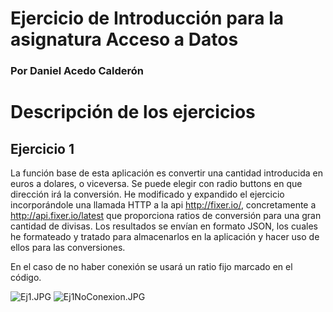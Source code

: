 # Ejercicio de Introducción para la asignatura Acceso a Datos #
### Por Daniel Acedo Calderón ###

# Descripción de los ejercicios #

## Ejercicio 1 ##

La función base de esta aplicación es convertir una cantidad introducida en euros a dolares, o viceversa. Se puede elegir con radio buttons en que dirección irá la conversión.
He modificado y expandido el ejercicio incorporándole una llamada HTTP a la api http://fixer.io/, concretamente a http://api.fixer.io/latest que proporciona ratios de conversión para una gran cantidad de divisas. Los resultados se envían en formato JSON, los cuales he formateado y tratado para almacenarlos en la aplicación y hacer uso de ellos para las conversiones.

En el caso de no haber conexión se usará un ratio fijo marcado en el código.

![Ej1.JPG](https://bitbucket.org/repo/9rMrdL/images/196902422-Ej1.JPG) ![Ej1NoConexion.JPG](https://bitbucket.org/repo/9rMrdL/images/1826379029-Ej1NoConexion.JPG)